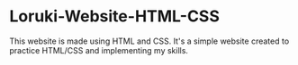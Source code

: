 # Loruki-Website-HTML-CSS

This website is made using HTML and CSS.
It's a simple website created to practice HTML/CSS and implementing my skills.

